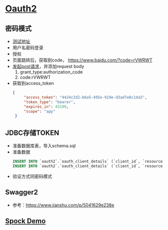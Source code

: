 # [Oauth2](https://www.funtl.com/zh/spring-security-oauth2/)
## 密码模式
- [测试地址](http://localhost:8888/oauth/authorize?client_id=client&response_type=code)
- 用户名密码登录
- 授权
- 页面跳转后，获取到code， https://www.baidu.com/?code=rVWRWT
- [发起post请求](http://client:secret@localhost:8888/oauth/token)，并添加request body
    1. grant_type:authorization_code
    2. code:rVWRWT
- 获取到access_token
    ```json
    {
         "access_token": "4424c2d2-b6a5-495e-919e-d3ad7e8c1da5",
         "token_type": "bearer",
         "expires_in": 43199,
         "scope": "app"
     }
    ```

## JDBC存储TOKEN
- 准备数据库表，导入schema.sql
- 准备数据
  ```sql
  INSERT INTO `oauth2`.`oauth_client_details` (`client_id`, `resource_ids`, `client_secret`, `scope`, `authorized_grant_types`, `web_server_redirect_uri`, `authorities`, `access_token_validity`, `refresh_token_validity`, `additional_information`, `autoapprove`) VALUES ('client', NULL, '$2a$10$34N/5L02Px5CZdCVSQcM1.SUTZTw1FYLYnuODhtRGrpl1Li3d1yIC', 'app', 'authorization_code', 'https://www.baidu.com', NULL, NULL, NULL, NULL, NULL);
  INSERT INTO `oauth2`.`oauth_client_details` (`client_id`, `resource_ids`, `client_secret`, `scope`, `authorized_grant_types`, `web_server_redirect_uri`, `authorities`, `access_token_validity`, `refresh_token_validity`, `additional_information`, `autoapprove`) VALUES ('client', NULL, '$2a$10$TL2ruNy9nhRtk4Q7uDfc5u3EWIjPmuUSZyLr5ZXidRh2cGlKrJJhS', 'app', 'authorization_code,client_credentials,password,refresh_token', 'http://localhost:8008/webjars/springfox-swagger-ui/oauth2-redirect.html', 'ROLE_USER', '1800', '86400', NULL, 'false');  
  ```
- 验证方式同密码模式

## Swagger2
- 参考：https://www.jianshu.com/p/5041629e238e

## [Spock Demo](https://gitee.com/yawensilence/demo-spock)